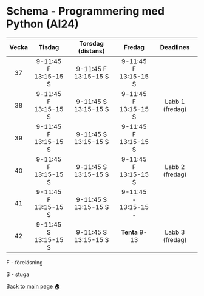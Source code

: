 # Schema - Programmering med Python (AI24)

| Vecka |     Tisdag      |          Torsdag    (distans)      |          Fredag           |    Deadlines   |
| :---: | :----------------------: | :----------------------: | :-----------------------: | :-------------: |
|  37   | 9-11:45 F <br>13:15-15 S | 9-11:45 F <br>13:15-15 S | 9-11:45 F <br>13:15-15 S  |                 |
|  38   | 9-11:45 F <br>13:15-15 S | 9-11:45 S <br>13:15-15 S | 9-11:45 F <br>13:15-15 S  | Labb 1 (fredag) |
|  39   | 9-11:45 F <br>13:15-15 S | 9-11:45 S <br>13:15-15 S | 9-11:45 F <br>13:15-15 S  |                 |
|  40   | 9-11:45 F <br>13:15-15 S | 9-11:45 S <br>13:15-15 S | 9-11:45 F <br>13:15-15 S  | Labb 2 (fredag) |
|  41   | 9-11:45 F <br>13:15-15 S | 9-11:45 S <br>13:15-15 S | 9-11:45 -<br>13:15-15 -   |                 |
|  42   | 9-11:45 S <br>13:15-15 S | 9-11:45 S <br>13:15-15 S |     **Tenta** 9-13        | Labb 3 (fredag) |

F - föreläsning

S - stuga

[Back to main page :house:](https://github.com/pr0fez/AI24-Programmering)
